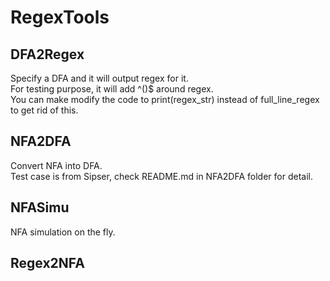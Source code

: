 # RegexTools
## DFA2Regex
Specify a DFA and it will output regex for it.  
For testing purpose, it will add ^()$ around regex.  
You can make modify the code to print(regex_str) instead of full_line_regex to get rid of this.  
## NFA2DFA
Convert NFA into DFA.  
Test case is from Sipser, check README.md in NFA2DFA folder for detail.  
## NFASimu  
NFA simulation on the fly.  
## Regex2NFA




